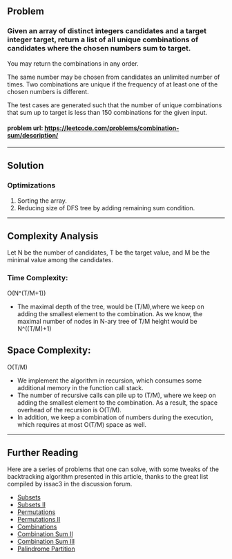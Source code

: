 ## Problem
### Given an array of distinct integers candidates and a target integer target, return a list of all unique combinations of candidates where the chosen numbers sum to target. 
You may return the combinations in any order.

The same number may be chosen from candidates an unlimited number of times. Two combinations are unique if the frequency
of at least one of the chosen numbers is different.

The test cases are generated such that the number of unique combinations that sum up to target is less than 150 combinations for the given input.

#### problem url: https://leetcode.com/problems/combination-sum/description/

---
## Solution

### Optimizations

 1. Sorting the array. 
 2. Reducing size of DFS tree by adding remaining sum condition.
---
## Complexity Analysis

Let N be the number of candidates, T be the target value, and M be the minimal value among the candidates.

### Time Complexity: 
O(N^(T/M+1))
- The maximal depth of the tree, would be (T/M),where we keep on adding the smallest element to the combination. As we know, the maximal number of nodes in N-ary tree of T/M height would be N^((T/M)+1)

## Space Complexity: 
O(T/M)

- We implement the algorithm in recursion, which consumes some additional memory in the function call stack.
- The number of recursive calls can pile up to (T/M), where we keep on adding the smallest element to the combination. As a result, the space overhead of the recursion is O(T/M).
- In addition, we keep a combination of numbers during the execution, which requires at most O(T/M) space as well.

---
## Further Reading

Here are a series of problems that one can solve, with some tweaks of the backtracking algorithm presented in this article, 
thanks to the great list compiled by issac3 in the discussion forum.

- [Subsets](https://leetcode.com/problems/subsets)
- [Subsets II](https://leetcode.com/problems/subsets-ii/)
- [Permutations](https://leetcode.com/problems/permutations/)
- [Permutations II](https://leetcode.com/problems/permutations-ii/)
- [Combinations](https://leetcode.com/problems/combinations/)
- [Combination Sum II](https://leetcode.com/problems/combination-sum-ii/)
- [Combination Sum III](https://leetcode.com/problems/combination-sum-iii/)
- [Palindrome Partition](https://leetcode.com/problems/palindrome-partitioning/)

